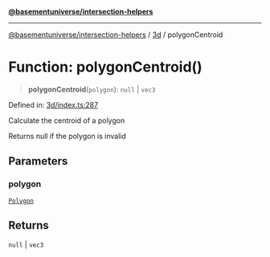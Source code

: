 [**@basementuniverse/intersection-helpers**](../../README.md)

***

[@basementuniverse/intersection-helpers](../../README.md) / [3d](../README.md) / polygonCentroid

# Function: polygonCentroid()

> **polygonCentroid**(`polygon`): `null` \| `vec3`

Defined in: [3d/index.ts:287](https://github.com/basementuniverse/intersection-helpers/blob/98a1762f467a7b92d986d7a09e3582c961f718d2/src/3d/index.ts#L287)

Calculate the centroid of a polygon

Returns null if the polygon is invalid

## Parameters

### polygon

[`Polygon`](../types/type-aliases/Polygon.md)

## Returns

`null` \| `vec3`
